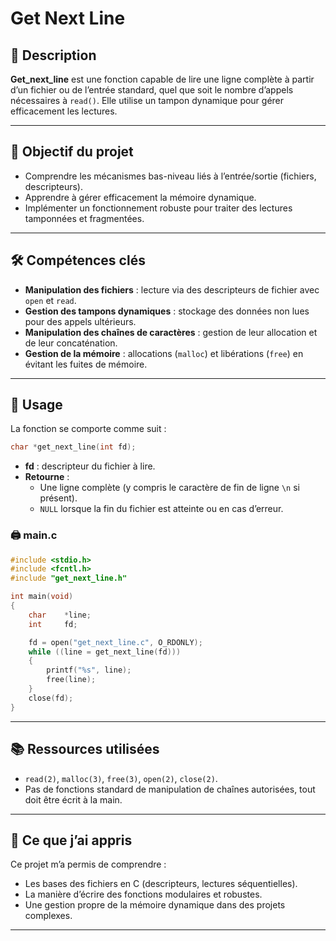 # Get Next Line

## 📝 Description  
**Get_next_line** est une fonction capable de lire une ligne complète à partir d’un fichier ou de l’entrée standard, quel que soit le nombre d’appels nécessaires à `read()`. Elle utilise un tampon dynamique pour gérer efficacement les lectures.

---

## 🎯 Objectif du projet  
- Comprendre les mécanismes bas-niveau liés à l’entrée/sortie (fichiers, descripteurs).  
- Apprendre à gérer efficacement la mémoire dynamique.  
- Implémenter un fonctionnement robuste pour traiter des lectures tamponnées et fragmentées.  

---

## 🛠️ Compétences clés  
- **Manipulation des fichiers** : lecture via des descripteurs de fichier avec `open` et `read`.  
- **Gestion des tampons dynamiques** : stockage des données non lues pour des appels ultérieurs.  
- **Manipulation des chaînes de caractères** : gestion de leur allocation et de leur concaténation.  
- **Gestion de la mémoire** : allocations (`malloc`) et libérations (`free`) en évitant les fuites de mémoire.

---

## 🚀 Usage  
La fonction se comporte comme suit :  
```c
char *get_next_line(int fd);
```

- **fd** : descripteur du fichier à lire.  
- **Retourne** :  
  - Une ligne complète (y compris le caractère de fin de ligne `\n` si présent).  
  - `NULL` lorsque la fin du fichier est atteinte ou en cas d’erreur.

###	🖨️ main.c
```c
#include <stdio.h>
#include <fcntl.h>
#include "get_next_line.h"

int	main(void)
{
	char	*line;
	int		fd;

	fd = open("get_next_line.c", O_RDONLY);
	while ((line = get_next_line(fd)))
	{
		printf("%s", line);
		free(line);
	}
	close(fd);
}
```
---

## 📚 Ressources utilisées  
- `read(2)`, `malloc(3)`, `free(3)`, `open(2)`, `close(2)`.  
- Pas de fonctions standard de manipulation de chaînes autorisées, tout doit être écrit à la main.  

---

## 🌟 Ce que j’ai appris  
Ce projet m’a permis de comprendre :  
- Les bases des fichiers en C (descripteurs, lectures séquentielles).  
- La manière d’écrire des fonctions modulaires et robustes.  
- Une gestion propre de la mémoire dynamique dans des projets complexes.

---
